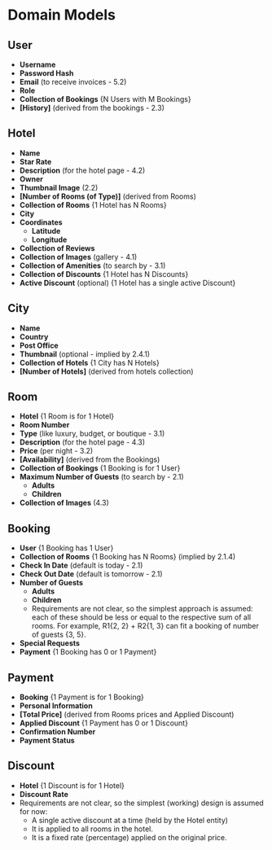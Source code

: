 # Domain Models

## User

- **Username**
- **Password Hash**
- **Email** (to receive invoices - 5.2)
- **Role**
- **Collection of Bookings** {N Users with M Bookings}
- **[History]** (derived from the bookings - 2.3)

## Hotel

- **Name**
- **Star Rate**
- **Description** (for the hotel page - 4.2)
- **Owner**
- **Thumbnail Image** (2.2)
- **[Number of Rooms (of Type)]** (derived from Rooms)
- **Collection of Rooms** {1 Hotel has N Rooms}
- **City**
- **Coordinates**
    - **Latitude**
    - **Longitude**
- **Collection of Reviews**
- **Collection of Images** (gallery - 4.1)
- **Collection of Amenities** (to search by - 3.1)
- **Collection of Discounts** {1 Hotel has N Discounts}
- **Active Discount** (optional) {1 Hotel has a single active Discount}

## City

- **Name**
- **Country**
- **Post Office**
- **Thumbnail** (optional - implied by 2.4.1)
- **Collection of Hotels** {1 City has N Hotels}
- **[Number of Hotels]** (derived from hotels collection)

## Room

- **Hotel** {1 Room is for 1 Hotel}
- **Room Number**
- **Type** (like luxury, budget, or boutique - 3.1)
- **Description** (for the hotel page - 4.3)
- **Price** (per night - 3.2)
- **[Availability]** (derived from the Bookings)
- **Collection of Bookings** {1 Booking is for 1 User}
- **Maximum Number of Guests** (to search by - 2.1)
    - **Adults**
    - **Children**
- **Collection of Images** (4.3)

## Booking

- **User** {1 Booking has 1 User}
- **Collection of Rooms** {1 Booking has N Rooms} (implied by 2.1.4)
- **Check In Date** (default is today - 2.1)
- **Check Out Date** (default is tomorrow - 2.1)
- **Number of Guests**
    - **Adults**
    - **Children**
    - Requirements are not clear, so the simplest approach is assumed: each of these should be less or equal to the
      respective sum of all rooms. For example, R1{2, 2} + R2{1, 3} can fit a booking of number of guests {3, 5}.
- **Special Requests**
- **Payment** {1 Booking has 0 or 1 Payment}

## Payment

- **Booking** {1 Payment is for 1 Booking}
- **Personal Information**
- **[Total Price]** (derived from Rooms prices and Applied Discount)
- **Applied Discount** {1 Payment has 0 or 1 Discount}
- **Confirmation Number**
- **Payment Status**

## Discount

- **Hotel** {1 Discount is for 1 Hotel}
- **Discount Rate**
- Requirements are not clear, so the simplest (working) design is assumed for now:
    - A single active discount at a time (held by the Hotel entity)
    - It is applied to all rooms in the hotel.
    - It is a fixed rate (percentage) applied on the original price.
